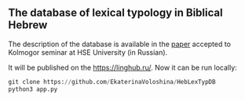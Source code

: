 ## The database of lexical typology in Biblical Hebrew

The description of the database is available in the [paper](https://github.com/EkaterinaVoloshina/HebLexTypDB/blob/main/Hebrew_database.pdf) accepted to Kolmogor seminar at HSE University (in Russian). 


It will be published on the https://linghub.ru/. Now it can be run locally:

```python
git clone https://github.com/EkaterinaVoloshina/HebLexTypDB
python3 app.py
```
